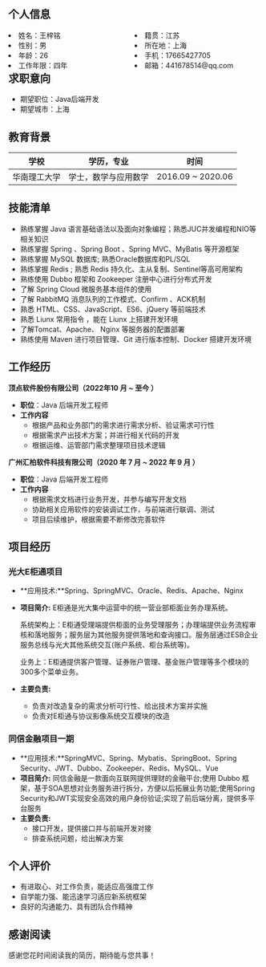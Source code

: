 ## 个人信息

<div class="row">   
    <div class="column" style="float:left;width:50%"> 
     	<li>姓名：王梓铭</li>
        <li>性别：男</li>
        <li>年龄：26</li>
        <li>工作年限：四年</li>
    </div>
    <div class="column" style="float:left;width:50%">
        <li>籍贯：江苏</li>
        <li>所在地：上海</li>
        <li>手机：17665427705</li>
        <li>邮箱：441678514@qq.com</li>
    </div>
</div>




## 求职意向

- 期望职位：Java后端开发
- 期望城市：上海

## 教育背景

| 学校         | 学历，专业           | 时间              |
| ------------ | -------------------- | ----------------- |
| 华南理工大学 | 学士，数学与应用数学 | 2016.09 ~ 2020.06 |

## 技能清单

- 熟练掌握 Java 语言基础语法以及面向对象编程；熟悉JUC并发编程和NIO等相关知识
- 熟练掌握 Spring 、Spring Boot 、Spring MVC、MyBatis 等开源框架
- 熟练掌握 MySQL 数据库; 熟悉Oracle数据库和PL/SQL
- 熟练掌握 Redis ; 熟悉 Redis 持久化、主从复制、Sentinel等高可用架构
- 熟练使用 Dubbo 框架和 Zookeeper 注册中心进行分布式开发
- 了解 Spring Cloud 微服务基本组件的使用
- 了解 RabbitMQ 消息队列的工作模式、Confirm 、ACK机制
- 熟悉 HTML、CSS、JavaScript、ES6、jQuery 等前端技术
- 熟悉 Liunx 常用指令 ，能在 Liunx 上搭建开发环境
- 了解Tomcat、Apache、 Nginx 等服务器的配置部署
- 熟练使用 Maven 进行项目管理、Git 进行版本控制、Docker 搭建开发环境

## 工作经历

**顶点软件股份有限公司（2022年10 月 ~ 至今 ）**

- **职位**：Java 后端开发工程师
- **工作内容**
  * 根据产品和业务部门的需求进行需求分析、验证需求可行性
  * 根据需求产出技术方案；并进行相关代码的开发
  * 根据运维、运管部门需求整理项目技术逻辑

**广州汇柏软件科技有限公司（2020 年 7 月 ~ 2022 年 9 月 ）**

- **职位**：Java 后端开发工程师
- **工作内容**
    * 根据需求文档进行业务开发，并参与编写开发文档
    * 协助相关应用软件的安装调试工作，与前端进行联调、测试
    * 项目后续维护，根据需要不断修改完善软件

## 项目经历

### 光大E柜通项目

* **应用技术:**Spring、SpringMVC、Oracle、Redis、Apache、Nginx

* **项目简介:** E柜通是光大集中运营中的统一营业部柜面业务办理系统。

  系统架构上：E柜通受理端提供柜面的业务受理服务；办理端提供业务流程审核和落地服务；服务层为其他服务提供落地和查询接口。服务层通过ESB企业服务总线与光大其他系统交互(账户系统、柜台系统等)。

  业务上：E柜通提供客户管理、证券账户管理、基金账户管理等多个模块的300多个菜单业务。

* **主要负责:**
  
  * 负责对改造复杂的需求分析可行性、给出技术方案并实施
  * 负责对E柜通与协议影像系统交互模块的改造

### 同信金融项目一期

* **应用技术:**SpringMVC、Spring、Mybatis、SpringBoot、Spring Security、JWT、Dubbo、Zookeeper、Redis、MySQL、Vue
* **项目简介:** 同信金融是一款面向互联网提供理财的金融平台;使用 Dubbo 框架，基于SOA思想对业务服务进行拆分，方便以后拓展业务功能;使用Spring Security和JWT实现安全高效的用户身份验证;实现了前后端分离，提供多平台服务
* **主要负责:**
    * 接口开发，提供接口并与前端开发对接
    * 排查系统问题，给出解决方案

## 个人评价

* 有进取心、对工作负责，能适应高强度工作
* 自学能力强、能迅速学习适应新系统框架
* 良好的沟通能力、具有团队合作精神

## 感谢阅读

感谢您花时间阅读我的简历，期待能与您共事！

<div style="page-break-after: always;"></div>